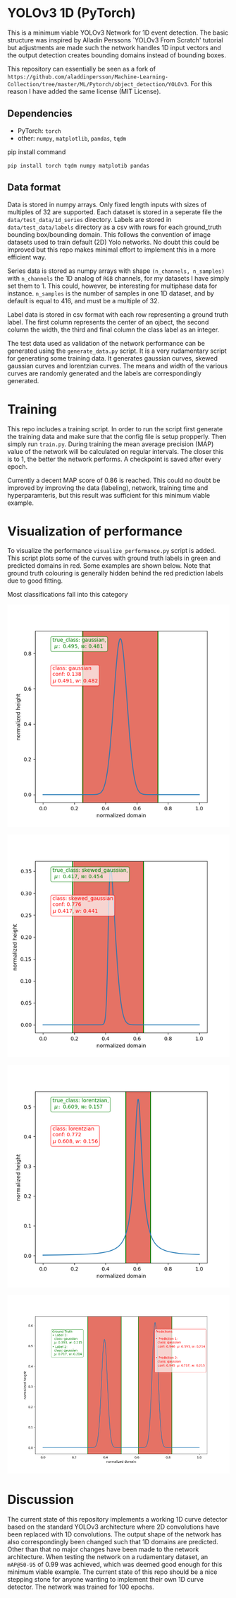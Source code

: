 # YOLOv3 1D (PyTorch)
This is a minimum viable YOLOv3 Network for 1D event detection. The basic structure was inspired by Alladin Perssons `YOLOv3 From Scratch' tutorial but adjustments are made such the network handles 1D input vectors and the output detection creates bounding domains instead of bounding boxes.

This repository can essentially be seen as a fork of `https://github.com/aladdinpersson/Machine-Learning-Collection/tree/master/ML/Pytorch/object_detection/YOLOv3`. For this reason I have added the same license (MIT License).
## Dependencies
+ PyTorch: `torch`
+ other: `numpy`, `matplotlib`, `pandas`, `tqdm`

pip install command

```
pip install torch tqdm numpy matplotib pandas
```

## Data format
Data is stored in numpy arrays. Only fixed length inputs with sizes of multiples of 32 are supported. Each dataset is stored in a seperate file the `data/test_data/1d_series` directory. Labels are stored in `data/test_data/labels` directory as a csv with rows for each ground_truth bounding box/bounding domain. This follows the convention of image datasets used to train default (2D) Yolo networks. No doubt this could be improved but this repo makes minimal effort to implement this in a more efficient way.

Series data is stored as numpy arrays with shape `(n_channels, n_samples)` with `n_channels` the 1D analog of `RGB` channels, for my datasets I have simply set them to 1. This could, however, be interesting for multiphase data for instance. `n_samples` is the number of samples in one 1D dataset, and by default is equal to 416, and must be a multiple of 32.

Label data is stored in csv format with each row representing a ground truth label.
The first column represents the center of an ojbect, the second column the width, the third and final column the class label as an integer.

The test data used as validation of the network performance can be generated using the `generate_data.py` script. It is a very rudamentary script for generating some training data. It generates gaussian curves, skewed gaussian curves and lorentzian curves. The means and width of the various curves are randomly generated and the labels are correspondingly generated.

# Training
This repo includes a training script. In order to run the script first generate the training data and make sure that the config file is setup propperly. Then simply run `train.py`. During training the mean average precision (MAP) value of the network will be calculated on regular intervals. The closer this is to 1, the better the network performs. A checkpoint is saved after every epoch.

Currently a decent MAP score of 0.86 is reached. This could no doubt be improved by improving the data (labeling), network, training time and hyperparamteris, but this result was sufficient for this minimum viable example.

# Visualization of performance
To visualize the performance `visualize_performance.py` script is added. This script
plots some of the curves with ground truth labels in green and predicted domains in red. Some examples are shown below. Note that ground truth colouring is generally hidden behind the red prediction labels due to good fitting.

Most classifications fall into this category

![gaussian_prediction](figures/gaussian_detection.png)

![skew_gaussian_prediction](figures/skew_gaussian_detection.png)

![lorentzian_prediction](figures/lorentzian_detection.png)

![two_detections_in_one_curve](figures/two_detections.png)

# Discussion
The current state of this repository implements a working 1D curve detector based on
the standard YOLOv3 architecture where 2D convolutions have been replaced with 1D convolutions. The output shape of the network has also correspondingly been changed such that 1D domains are predicted. Other than that no major changes have been made to the network architecture. When testing the network on a rudamentary dataset, an `mAP@50-95` of 0.99 was achieved, which was deemed good enough for this minimum viable example. The current state of this repo should be a nice stepping stone for anyone wanting to implement their own 1D curve detector. The network was trained for 100 epochs.